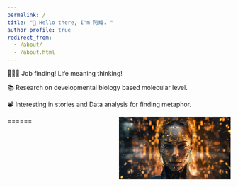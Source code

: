 ```yaml
---
permalink: /
title: "👋 Hello there, I'm 阿耀. "
author_profile: true
redirect_from: 
  - /about/
  - /about.html
---
```


👨🏻‍💻 Job finding! Life meaning thinking!  

📚 Research on developmental biology based molecular level.

📽️ Interesting in stories and Data analysis for finding metaphor. 

<img src="/images/What-is-AI-1-1536x861.jpg" alt="Image created with Midjourney" style="width:50%; height:auto; float:right;">

======






